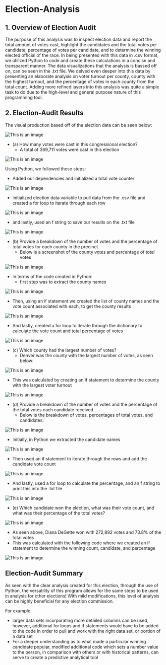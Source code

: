 # Election-Analysis
## 1. Overview of Election Audit
  The purpose of this analysis was to inspect election data and report the total amount of votes cast, highlight the candidates and the total votes per candidate, percentage of votes per candidate, and to determine the winning elected official of the race. In being presented with this data in .csv format, we utilized Python to code and create these calculations in a concise and transparent manner. The data visualizations that the analysis is bassed off on, can be seen in the .txt file. We delved even deeper into this data by presenting an elaborate analysis on voter turnout per county, county with the highest turnout, and the percentage of votes in each county from the total count. Adding more refined layers into this analysis was quite a simple task to do due to the high-level and general purpose nature of this programming tool.
  
  ## 2. Election-Audit Results 
  The visual production based off of the election data can be seen below:
  
  ![This is an image](https://github.com/leilacf/Election-Analysis/blob/main/Election-Analysis/Resources/Election%20data%20full.png)
  
- (a) How many votes were cast in this congressional election?
  - A total of 369,711 votes were cast in this election

![This is an image](https://github.com/leilacf/Election-Analysis/blob/main/Election-Analysis/Resources/total%20votes%20from%20election.png)

Using Python, we followed these steps:
- Added our dependencies and initialized a total vote counter

![This is an image](https://github.com/leilacf/Election-Analysis/blob/main/Election-Analysis/Resources/1.%20added%20dependencies.png)

- Initialized election data variable to pull data from the .csv file and created a for loop to iterate through each row

![This is an image](https://github.com/leilacf/Election-Analysis/blob/main/Election-Analysis/Resources/2.%20for%20loop%2C%20vote%20count%20variable.png)

- and lastly, used an f string to save our results on the .txt file

![This is an image](https://github.com/leilacf/Election-Analysis/blob/main/Election-Analysis/Resources/2.%20for%20loop%2C%20vote%20count%20variable.png)

- (b) Provide a breakdown of the number of votes and the percentage of total votes for each county in the precinct.
  - Below is a screenshot of the county votes and percentage of total votes

![This is an image](https://github.com/leilacf/Election-Analysis/blob/main/Election-Analysis/Resources/breakfown%20numb%20of%20votes%20and%20%25%20county.png)

- In terms of the code created in Python:
  - first step was to extract the county names 

![This is an image](https://github.com/leilacf/Election-Analysis/blob/main/Election-Analysis/Resources/county%20name.png)

- Then, using an if statement we created the list of county names and the vote count associated with each, to get the county results

![This is an image](https://github.com/leilacf/Election-Analysis/blob/main/Election-Analysis/Resources/if%20statement%20county%20votes.png)

- And lastly, created a for loop to iterate through the dictionary to calculate the vote count and total percentage of votes

![This is an image](https://github.com/leilacf/Election-Analysis/blob/main/Election-Analysis/Resources/for%20loop%20county%20votes.png)

- (c) Which county had the largest number of votes?
  - Denver was the county with the largest number of votes, as seen below:

![This is an image](https://github.com/leilacf/Election-Analysis/blob/main/Election-Analysis/Resources/Denver%20largest%20num%20votes.png)

- This was calculated by creating an if statement to determine the county with the largest voter turnout

![This is an image](https://github.com/leilacf/Election-Analysis/blob/main/Election-Analysis/Resources/code%20for%20largest%20county.png)

- (d) Provide a breakdown of the number of votes and the percentage of the total votes each candidate received.
  - Below is the breakdown of votes, percentages of total votes, and candidates:
  
![This is an image](https://github.com/leilacf/Election-Analysis/blob/main/Election-Analysis/Resources/each%20cand%20votes.png)

- Initially, in Python we extracted the candidate names

![This is an image](https://github.com/leilacf/Election-Analysis/blob/main/Election-Analysis/Resources/candidate%20names.png)

- Then used an if statement to iterate through the rows and add the candidate vote count

![This is an image](https://github.com/leilacf/Election-Analysis/blob/main/Election-Analysis/Resources/if%20statement%20candidate%20votes.png)

- And lastly, used a for loop to calculate the percentage, and an f string to print this into the .txt file

![This is an image](https://github.com/leilacf/Election-Analysis/blob/main/Election-Analysis/Resources/candidate%20total%20votes.png)

- (e) Which candidate won the election, what was their vote count, and what was their percentage of the total votes?

![This is an image](https://github.com/leilacf/Election-Analysis/blob/main/Election-Analysis/Resources/winning%20candidate.png)

- As seen above, Diana DeGette won with 272,892 votes and 73.8% of the total votes
- This was calculated with the following code where we created an if statement to determine the winning count, candidate, and percentage

![This is an image](https://github.com/leilacf/Election-Analysis/blob/main/Election-Analysis/Resources/winning%20candidate.png)

## Election-Audit Summary
As seen with the clear analysis created for this election, through the use of Python, the versatility of this program allows for the same steps to be used in analysis for other elections! With mild modifications, this level of analysis can be highly beneficial for any election commission. 

For example:
- larger data sets incorporating more detailed columns can be used, however, additional for loops and if statements would have to be added to the code in order to pull and work with the right data set, or portion of a data set
- For a deeper understanding as to what made a particular winning candidate popular, modified additional code which sets a number value to the person, in comparison with others or with historical patterns, can serve to create a predictive analytical tool

